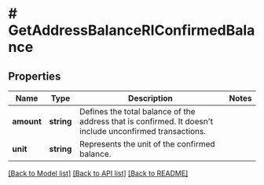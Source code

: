 # # GetAddressBalanceRIConfirmedBalance

## Properties

Name | Type | Description | Notes
------------ | ------------- | ------------- | -------------
**amount** | **string** | Defines the total balance of the address that is confirmed. It doesn&#39;t include unconfirmed transactions. |
**unit** | **string** | Represents the unit of the confirmed balance. |

[[Back to Model list]](../../README.md#models) [[Back to API list]](../../README.md#endpoints) [[Back to README]](../../README.md)
